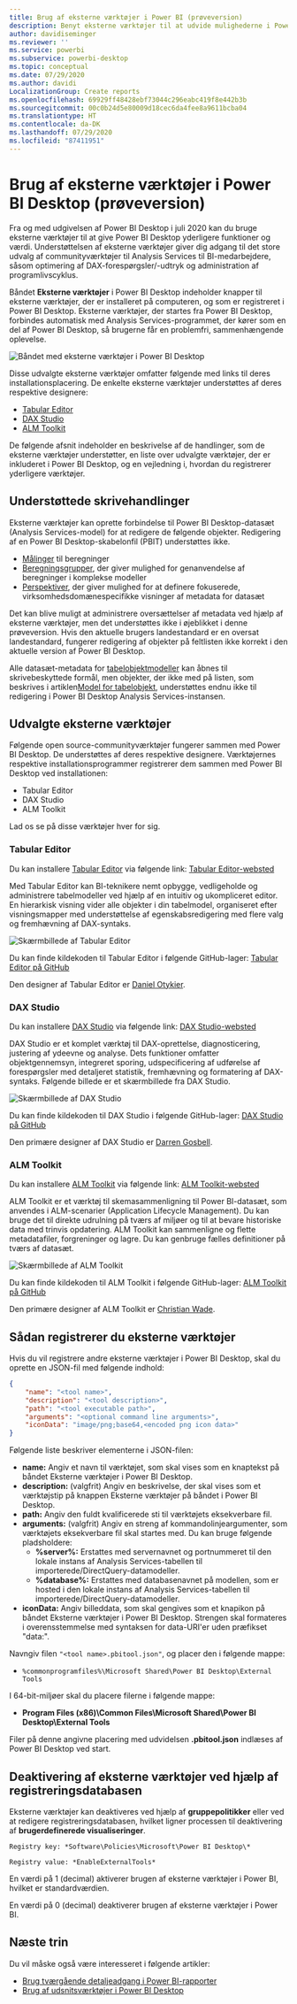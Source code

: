 ```yaml
---
title: Brug af eksterne værktøjer i Power BI (prøveversion)
description: Benyt eksterne værktøjer til at udvide mulighederne i Power BI Desktop
author: davidiseminger
ms.reviewer: ''
ms.service: powerbi
ms.subservice: powerbi-desktop
ms.topic: conceptual
ms.date: 07/29/2020
ms.author: davidi
LocalizationGroup: Create reports
ms.openlocfilehash: 69929ff48428ebf73044c296eabc419f8e442b3b
ms.sourcegitcommit: 00c0b24d5e80009d18cec6da4fee8a9611bcba04
ms.translationtype: HT
ms.contentlocale: da-DK
ms.lasthandoff: 07/29/2020
ms.locfileid: "87411951"
---
```

# <a name="using-external-tools-in-power-bi-desktop-preview"></a>Brug af eksterne værktøjer i Power BI Desktop (prøveversion)

Fra og med udgivelsen af Power BI Desktop i juli 2020 kan du bruge eksterne værktøjer til at give Power BI Desktop yderligere funktioner og værdi. Understøttelsen af eksterne værktøjer giver dig adgang til det store udvalg af communityværktøjer til Analysis Services til BI-medarbejdere, såsom optimering af DAX-forespørgsler/-udtryk og administration af programlivscyklus.

Båndet **Eksterne værktøjer** i Power BI Desktop indeholder knapper til eksterne værktøjer, der er installeret på computeren, og som er registreret i Power BI Desktop. Eksterne værktøjer, der startes fra Power BI Desktop, forbindes automatisk med Analysis Services-programmet, der kører som en del af Power BI Desktop, så brugerne får en problemfri, sammenhængende oplevelse.

![Båndet med eksterne værktøjer i Power BI Desktop](media/desktop-external-tools/desktop-external-tools-01.png)

Disse udvalgte eksterne værktøjer omfatter følgende med links til deres installationsplacering. De enkelte eksterne værktøjer understøttes af deres respektive designere:

* [Tabular Editor](https://tabulareditor.com/)
* [DAX Studio](https://daxstudio.org)
* [ALM Toolkit](http://alm-toolkit.com)


De følgende afsnit indeholder en beskrivelse af de handlinger, som de eksterne værktøjer understøtter, en liste over udvalgte værktøjer, der er inkluderet i Power BI Desktop, og en vejledning i, hvordan du registrerer yderligere værktøjer.

## <a name="supported-write-operations"></a>Understøttede skrivehandlinger

Eksterne værktøjer kan oprette forbindelse til Power BI Desktop-datasæt (Analysis Services-model) for at redigere de følgende objekter. Redigering af en Power BI Desktop-skabelonfil (PBIT) understøttes ikke.

* [Målinger](https://docs.microsoft.com/analysis-services/tabular-models/measures-ssas-tabular) til beregninger
* [Beregningsgrupper](https://docs.microsoft.com/analysis-services/tabular-models/calculation-groups), der giver mulighed for genanvendelse af beregninger i komplekse modeller
* [Perspektiver](https://docs.microsoft.com/analysis-services/tabular-models/perspectives-ssas-tabular), der giver mulighed for at definere fokuserede, virksomhedsdomænespecifikke visninger af metadata for datasæt

Det kan blive muligt at administrere oversættelser af metadata ved hjælp af eksterne værktøjer, men det understøttes ikke i øjeblikket i denne prøveversion. Hvis den aktuelle brugers landestandard er en oversat landestandard, fungerer redigering af objekter på feltlisten ikke korrekt i den aktuelle version af Power BI Desktop. 

Alle datasæt-metadata for [tabelobjektmodeller](https://docs.microsoft.com/analysis-services/tom/introduction-to-the-tabular-object-model-tom-in-analysis-services-amo) kan åbnes til skrivebeskyttede formål, men objekter, der ikke med på listen, som beskrives i artiklen[Model for tabelobjekt](https://docs.microsoft.com/analysis-services/tom/introduction-to-the-tabular-object-model-tom-in-analysis-services-amo), understøttes endnu ikke til redigering i Power BI Desktop Analysis Services-instansen.


## <a name="featured-external-tools"></a>Udvalgte eksterne værktøjer

Følgende open source-communityværktøjer fungerer sammen med Power BI Desktop. De understøttes af deres respektive designere. Værktøjernes respektive installationsprogrammer registrerer dem sammen med Power BI Desktop ved installationen:

* Tabular Editor
* DAX Studio
* ALM Toolkit

Lad os se på disse værktøjer hver for sig.

### <a name="tabular-editor"></a>Tabular Editor

Du kan installere [Tabular Editor](https://tabulareditor.com/) via følgende link: [Tabular Editor-websted](https://tabulareditor.com/)

Med Tabular Editor kan BI-teknikere nemt opbygge, vedligeholde og administrere tabelmodeller ved hjælp af en intuitiv og ukompliceret editor. En hierarkisk visning vider alle objekter i din tabelmodel, organiseret efter visningsmapper med understøttelse af egenskabsredigering med flere valg og fremhævning af DAX-syntaks.

![Skærmbillede af Tabular Editor](media/desktop-external-tools/desktop-external-tools-02.png)

Du kan finde kildekoden til Tabular Editor i følgende GitHub-lager: [Tabular Editor på GitHub](https://github.com/otykier/TabularEditor)

Den designer af Tabular Editor er [Daniel Otykier](https://www.linkedin.com/in/daniel-otykier-2231876).


### <a name="dax-studio"></a>DAX Studio

Du kan installere [DAX Studio](https://daxstudio.org) via følgende link: [DAX Studio-websted](https://daxstudio.org)

DAX Studio er et komplet værktøj til DAX-oprettelse, diagnosticering, justering af ydeevne og analyse. Dets funktioner omfatter objektgennemsyn, integreret sporing, udspecificering af udførelse af forespørgsler med detaljeret statistik, fremhævning og formatering af DAX-syntaks. Følgende billede er et skærmbillede fra DAX Studio. 

![Skærmbillede af DAX Studio](media/desktop-external-tools/desktop-external-tools-03.png)

Du kan finde kildekoden til DAX Studio i følgende GitHub-lager: [DAX Studio på GitHub](https://github.com/DaxStudio/DaxStudio)

Den primære designer af DAX Studio er [Darren Gosbell](https://www.linkedin.com/in/darrengosbell).

### <a name="alm-toolkit"></a>ALM Toolkit

Du kan installere [ALM Toolkit](http://alm-toolkit.com) via følgende link: [ALM Toolkit-websted](http://alm-toolkit.com)

ALM Toolkit er et værktøj til skemasammenligning til Power BI-datasæt, som anvendes i ALM-scenarier (Application Lifecycle Management). Du kan bruge det til direkte udrulning på tværs af miljøer og til at bevare historiske data med trinvis opdatering. ALM Toolkit kan sammenligne og flette metadatafiler, forgreninger og lagre. Du kan genbruge fælles definitioner på tværs af datasæt.

![Skærmbillede af ALM Toolkit](media/desktop-external-tools/desktop-external-tools-04.png)

Du kan finde kildekoden til ALM Toolkit i følgende GitHub-lager: [ALM Toolkit på GitHub](https://github.com/microsoft/analysis-services)

Den primære designer af ALM Toolkit er [Christian Wade](https://www.linkedin.com/in/christianwade1).


## <a name="how-to-register-external-tools"></a>Sådan registrerer du eksterne værktøjer

Hvis du vil registrere andre eksterne værktøjer i Power BI Desktop, skal du oprette en JSON-fil med følgende indhold:

```json
{
    "name": "<tool name>",
    "description": "<tool description>",
    "path": "<tool executable path>",
    "arguments": "<optional command line arguments>",
    "iconData": "image/png;base64,<encoded png icon data>"
}
```

Følgende liste beskriver elementerne i JSON-filen:
 
* **name:** Angiv et navn til værktøjet, som skal vises som en knaptekst på båndet Eksterne værktøjer i Power BI Desktop.
* **description:** (valgfrit) Angiv en beskrivelse, der skal vises som et værktøjstip på knappen Eksterne værktøjer på båndet i Power BI Desktop.
* **path:** Angiv den fuldt kvalificerede sti til værktøjets eksekverbare fil.
* **arguments:** (valgfrit) Angiv en streng af kommandolinjeargumenter, som værktøjets eksekverbare fil skal startes med. Du kan bruge følgende pladsholdere:
    * **%server%:** Erstattes med servernavnet og portnummeret til den lokale instans af Analysis Services-tabellen til importerede/DirectQuery-datamodeller.
    * **%database%:** Erstattes med databasenavnet på modellen, som er hosted i den lokale instans af Analysis Services-tabellen til importerede/DirectQuery-datamodeller.
* **iconData:** Angiv billeddata, som skal gengives som et knapikon på båndet Eksterne værktøjer i Power BI Desktop. Strengen skal formateres i overensstemmelse med syntaksen for data-URI'er uden præfikset "data:".
 
Navngiv filen `"<tool name>.pbitool.json"`, og placer den i følgende mappe:

* `%commonprogramfiles%\Microsoft Shared\Power BI Desktop\External Tools`

I 64-bit-miljøer skal du placere filerne i følgende mappe:

* **Program Files (x86)\Common Files\Microsoft Shared\Power BI Desktop\External Tools**

Filer på denne angivne placering med udvidelsen **.pbitool.json** indlæses af Power BI Desktop ved start.

## <a name="disabling-external-tools-using-the-registry"></a>Deaktivering af eksterne værktøjer ved hjælp af registreringsdatabasen

Eksterne værktøjer kan deaktiveres ved hjælp af **gruppepolitikker** eller ved at redigere registreringsdatabasen, hvilket ligner processen til deaktivering af **brugerdefinerede visualiseringer**.

    Registry key: *Software\Policies\Microsoft\Power BI Desktop\*

    Registry value: *EnableExternalTools*

En værdi på 1 (decimal) aktiverer brugen af eksterne værktøjer i Power BI, hvilket er standardværdien.

En værdi på 0 (decimal) deaktiverer brugen af eksterne værktøjer i Power BI.


## <a name="next-steps"></a>Næste trin

Du vil måske også være interesseret i følgende artikler:

* [Brug tværgående detaljeadgang i Power BI-rapporter](desktop-cross-report-drill-through.md)
* [Brug af udsnitsværktøjer i Power BI Desktop](../visuals/power-bi-visualization-slicers.md)


